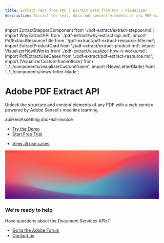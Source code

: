 ```yaml
---
title: Extract Text from PDF | Extract Data from PDF | Visualizer
description: Extract the text, data and content elements of any PDF with a web service powered by Adobe Sensei's machine learning. Try a free trial of Adobe PDF Extract today!
---
```


import ExtractStepperComponent from './pdf-extract/extract-stepper.md';
import WhyExtractAPI from './pdf-extract/why-extract-api.md';
import PdfExtractResourceTitle from './pdf-extract/pdf-extract-resource-title.md';
import ExtractProductCard from './pdf-extract/extract-product.md';
import VisualizerHowItWorks from './pdf-extract/visualizer-how-it-works.md';
import PdfExtractUseCases from './pdf-extract/pdf-extract-resource.md';
import {VisualizerCustomIframeBlock} from '../../components/visualizerCustomIframe';
import {NewsLetterBlade} from '../../components/news-letter-blade';

<Hero slots="heading, text, assetsImg, buttons" customLayout primaryOutline variant="fullwidth"  variantsTypeSecondary='primary'  className="herobgImage Hero-Banner hero-btn-color"/>

# Adobe PDF Extract API

Unlock the structure and content elements of any PDF with a web service powered by Adobe Sensei's machine learning.

apiHeroAssetImg doc-ext-invoice

- [Try the Demo](https://documentservices.adobe.com/dc-visualizer-app/index.html)
- [Start Free Trial](https://documentservices.adobe.com/dc-integration-creation-app-cdn/main.html?api=pdf-extract-api)

<WrapperComponent slots="content" repeat="1" theme="lightest" className="padding-zero Key-features-of-Adobe-PDF-Extract-API" enableMaxHeight/>

<WhyExtractAPI/>

<WrapperComponent slots="content" repeat="1" theme="light" className="How-it-works"/>

<VisualizerHowItWorks/>

<WrapperComponent slots="content" repeat="1" theme="lightest" className="How-it-works"/>

<VisualizerCustomIframeBlock theme="lightest" className="video-conetnt"/>

<WrapperComponent slots="content" repeat="1" theme="light" className="Get-started-in-minutes"/>

<ExtractStepperComponent />

<WrapperComponent slots="content" repeat="1" theme="lightest"/>

<PdfExtractResourceTitle/>

<WrapperComponent slots="content" repeat="1" theme="lightest" enableMaxWidth maxWidth='795px'/>

<PdfExtractUseCases />

<TextBlock slots="buttons" isCentered theme="lightest"  className='padding-5'/>

- [View all use cases](/src/pages/use-cases/content-and-data-extraction/)

<WrapperComponent slots="content" repeat="1" theme="light" className="Explore-other-Adobe-Document-Services-APIs"/>

<ExtractProductCard/>

<NewsLetterBlade className="news-letter"/>

<SummaryBlock slots="image, heading, text, buttons" theme="lightest" background="white" className="We-are-ready-to-help"/>

![](../images/bg-hero.jpeg)

### We're ready to help

Have questions about the Document Services APIs?

- [Go to the Adobe Forum](https://www.adobe.com/go/pdftoolsapi_forum)
- [Contact us](../pricing/contact.md)

<!-- <APIPixelRetargeting/> -->